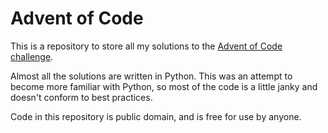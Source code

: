 # Advent of Code

This is a repository to store all my solutions to the [Advent of Code challenge](http://adventofcode.com). 

Almost all the solutions are written in Python. This was an attempt to become more familiar with Python, so most of the code is a little janky and doesn't conform to best practices.

Code in this repository is public domain, and is free for use by anyone.
